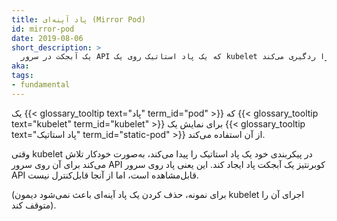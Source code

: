 ```yaml
---
title: پاد آینه‌ای (Mirror Pod)
id: mirror-pod
date: 2019-08-06
short_description: >
  یک آبجکت در سرور API که یک پاد استاتیک روی یک kubelet را ردگیری می‌کند.
aka: 
tags:
- fundamental
---
```

 یک {{< glossary_tooltip text="پاد" term_id="pod" >}} که {{< glossary_tooltip text="kubelet" term_id="kubelet" >}}
برای نمایش یک {{< glossary_tooltip text="پاد استاتیک" term_id="static-pod" >}} از آن استفاده می‌کند.

<!--more--> 

وقتی kubelet در پیکربندی خود یک پاد استاتیک را پیدا می‌کند، به‌صورت خودکار تلاش می‌کند
برای آن روی سرور API کوبرنتیز یک آبجکت پاد ایجاد کند. این یعنی پاد روی سرور API
قابل‌مشاهده است، اما از آنجا قابل‌کنترل نیست.

(برای نمونه، حذف کردن یک پاد آینه‌ای باعث نمی‌شود دیمون kubelet اجرای آن را متوقف کند).
